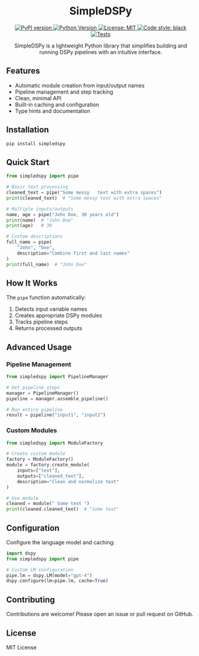 <h1 align="center">SimpleDSPy</h1>

<p align="center">
  <a href="https://pypi.org/project/simpledspy/">
    <img src="https://img.shields.io/static/v1?style=for-the-badge&label=PyPI&message=simpledspy&color=blue" alt="PyPI version">
  </a>
  <a href="https://pypi.org/project/simpledspy/">
    <img src="https://img.shields.io/static/v1?style=for-the-badge&label=Python&message=3.9+%7C+3.10+%7C+3.11&color=blue" alt="Python Version">
  </a>
  <a href="https://opensource.org/licenses/MIT">
    <img src="https://img.shields.io/static/v1?style=for-the-badge&label=License&message=MIT&color=blue" alt="License: MIT">
  </a>
  <a href="https://github.com/psf/black">
    <img src="https://img.shields.io/static/v1?style=for-the-badge&label=Code%20Style&message=Black&color=black" alt="Code style: black">
  </a>
  <a href="https://github.com/tomdoerr/simpledspy/actions/workflows/tests.yml">
    <img src="https://img.shields.io/static/v1?style=for-the-badge&label=Tests&message=Passing&color=green" alt="Tests">
  </a>
</p>

<p align="center">
  SimpleDSPy is a lightweight Python library that simplifies building and running DSPy pipelines with an intuitive interface.
</p>

## Features

- Automatic module creation from input/output names
- Pipeline management and step tracking
- Clean, minimal API
- Built-in caching and configuration
- Type hints and documentation

## Installation

```bash
pip install simpledspy
```

## Quick Start

```python
from simpledspy import pipe

# Basic text processing
cleaned_text = pipe("Some messy   text with extra spaces")
print(cleaned_text)  # "Some messy text with extra spaces"

# Multiple inputs/outputs
name, age = pipe("John Doe, 30 years old")
print(name)  # "John Doe"
print(age)   # 30

# Custom descriptions
full_name = pipe(
    "John", "Doe", 
    description="Combine first and last names"
)
print(full_name)  # "John Doe"
```

## How It Works

The `pipe` function automatically:
1. Detects input variable names
2. Creates appropriate DSPy modules
3. Tracks pipeline steps
4. Returns processed outputs

## Advanced Usage

### Pipeline Management

```python
from simpledspy import PipelineManager

# Get pipeline steps
manager = PipelineManager()
pipeline = manager.assemble_pipeline()

# Run entire pipeline
result = pipeline("input1", "input2")
```

### Custom Modules

```python
from simpledspy import ModuleFactory

# Create custom module
factory = ModuleFactory()
module = factory.create_module(
    inputs=["text"],
    outputs=["cleaned_text"],
    description="Clean and normalize text"
)

# Use module
cleaned = module(" Some text ")
print(cleaned.cleaned_text)  # "Some text"
```

## Configuration

Configure the language model and caching:

```python
import dspy
from simpledspy import pipe

# Custom LM configuration
pipe.lm = dspy.LM(model="gpt-4")
dspy.configure(lm=pipe.lm, cache=True)
```

## Contributing

Contributions are welcome! Please open an issue or pull request on GitHub.

## License

MIT License

